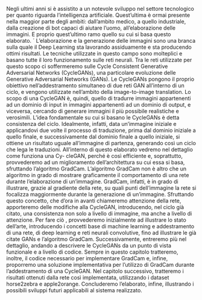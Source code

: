 Negli ultimi anni si è assistito a un notevole sviluppo nel settore tecnologico
per quanto riguarda l’intelligenza artificiale. Quest’ultima è ormai presente
nella maggior parte degli ambiti: dall’ambito medico, a quello industriale,
dalla creazione di bot capaci di aiutare l’uomo, all’elaborazione delle immagini. E proprio quest’ultimo ramo quello su cui si basa questo elaborato. ´
L’elaborazione e la generazione delle immagini sono una branca sulla quale il
Deep Learning sta lavorando assiduamente e sta producendo ottimi risultati.
Le tecniche utilizzate in questo campo sono molteplici e basano tutte il loro
funzionamento sulle reti neurali. Tra le reti utilizzate per questo scopo ci
soffermeremo sulle Cycle Consistent Generative Adversarial Networks (CycleGANs), una particolare evoluzione delle Generative Adversarial Networks
(GANs). Le CycleGANs pongono il proprio obiettivo nell’addestramento
simultaneo di due reti GAN all’interno di un ciclo, e vengono utilizzate nell’ambito della image-to-image translation. Lo scopo di una CycleGAN è,
quindi, quello di tradurre immagini appartenenti ad un dominio di input in
immagini appartenenti ad un dominio di output, e viceversa, cercando di generare immagini il più possibile realistiche e verosimili. L’idea fondamentale
su cui si basano le CycleGANs è detta consistenza del ciclo. Idealmente,
infatti, data un’immagine iniziale e applicandovi due volte il processo di traduzione, prima dal dominio iniziale a quello finale, e successivamente dal
dominio finale a quello iniziale, si ottiene un risultato uguale all’immagine di
partenza, generando così un ciclo che lega le traduzioni.
All’interno di questo elaborato vedremo nel dettaglio come funziona una Cy-
cleGAN, perché è così efficiente e, soprattutto, provvederemo ad un miglioramento dell’architettura su cui essa si basa, sfruttando l’algoritmo GradCam.
L’algoritmo GradCam non è altro che un algoritmo in grado di mostrare
graficamente il comportamento di una rete durante l’elaborazione di un’immagine. GradCam, infatti, è in grado di illustrare, grazie al gradiente della
rete, su quali punti dell’immagine la rete si focalizza maggiormente durante la generazione di un’immagine. Sfruttando questo concetto, che d’ora in
avanti chiameremo attenzione della rete, apporteremo delle modifiche alla
CycleGAN, introducendo, nel ciclo già citato, una consistenza non solo a livello di immagine, ma anche a livello di attenzione.
Per fare ciò , provvederemo inizialmente ad illustrare lo stato dell’arte, introducendo i concetti base di machine learning e addestramento di una rete, di
deep learning e reti neurali convolutive, fino ad illustrare le già citate GANs
e l’algoritmo GradCam. Successivamente, entreremo più nel dettaglio, andando a descrivere le CycleGANs da un punto di vista funzionale e a livello
di codice. Sempre in questo capitolo tratteremo, inoltre, il codice necessario
per implementare GradCam e, infine, proporremo una soluzione implementativa per l’utilizzo di GradCam durante l’addestramento di una CycleGAN.
Nel capitolo successivo, tratteremo i risultati ottenuti dalla rete così implementata, utilizzando i dataset horse2zebra e apple2orange. Concluderemo
l’elaborato, infine, illustrando i possibili sviluppi futuri applicabili al sistema
realizzato.
